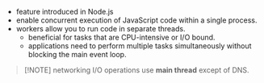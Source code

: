 - feature introduced in Node.js
- enable concurrent execution of JavaScript code within a single process.
- workers allow you to run code in separate threads.
	- beneficial for tasks that are CPU-intensive or I/O bound.
	- applications need to perform multiple tasks simultaneously without blocking the main event loop.
> [!NOTE] networking I/O operations use **main thread** except of DNS.